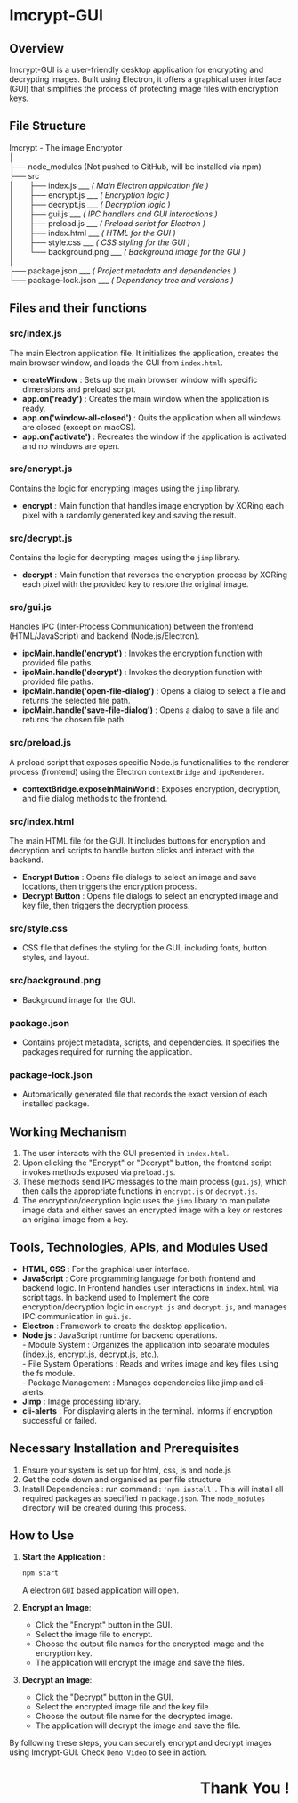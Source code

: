 # Imcrypt-GUI

## Overview
Imcrypt-GUI is a user-friendly desktop application for encrypting and decrypting images. Built using Electron, it offers a graphical user interface (GUI) that simplifies the process of protecting image files with encryption keys.

## File Structure

Imcrypt - The image Encryptor  
│  
├── node_modules (Not pushed to GitHub, will be installed via npm)  
├── src  
│&nbsp;&nbsp;&nbsp;&nbsp;&nbsp;&nbsp;    ├── index.js ___ _( Main Electron application file )_   
│&nbsp;&nbsp;&nbsp;&nbsp;&nbsp;&nbsp;    ├── encrypt.js ___ _( Encryption logic )_  
│&nbsp;&nbsp;&nbsp;&nbsp;&nbsp;&nbsp;    ├── decrypt.js  ___ _( Decryption logic )_  
│&nbsp;&nbsp;&nbsp;&nbsp;&nbsp;&nbsp;    ├── gui.js  ___ _( IPC handlers and GUI interactions )_  
│&nbsp;&nbsp;&nbsp;&nbsp;&nbsp;&nbsp;    ├── preload.js ___ _( Preload script for Electron )_  
│&nbsp;&nbsp;&nbsp;&nbsp;&nbsp;&nbsp;    ├── index.html  ___ _( HTML for the GUI )_  
│&nbsp;&nbsp;&nbsp;&nbsp;&nbsp;&nbsp;    ├── style.css  ___ _( CSS styling for the GUI )_  
│&nbsp;&nbsp;&nbsp;&nbsp;&nbsp;&nbsp;    └── background.png  ___ _( Background image for the GUI )_  
│  
├── package.json  ___ _( Project metadata and dependencies )_  
└── package-lock.json ___ _( Dependency tree and versions )_  




## Files and their functions

### src/index.js
The main Electron application file. It initializes the application, creates the main browser window, and loads the GUI from `index.html`.
- **createWindow** : Sets up the main browser window with specific dimensions and preload script.
- **app.on('ready')** : Creates the main window when the application is ready.
- **app.on('window-all-closed')** : Quits the application when all windows are closed (except on macOS).
- **app.on('activate')** : Recreates the window if the application is activated and no windows are open.

### src/encrypt.js
Contains the logic for encrypting images using the `jimp` library.
- **encrypt** : Main function that handles image encryption by XORing each pixel with a randomly generated key and saving the result.

### src/decrypt.js
Contains the logic for decrypting images using the `jimp` library.
- **decrypt** : Main function that reverses the encryption process by XORing each pixel with the provided key to restore the original image.

### src/gui.js
Handles IPC (Inter-Process Communication) between the frontend (HTML/JavaScript) and backend (Node.js/Electron).
- **ipcMain.handle('encrypt')** : Invokes the encryption function with provided file paths.
- **ipcMain.handle('decrypt')** : Invokes the decryption function with provided file paths.
- **ipcMain.handle('open-file-dialog')** : Opens a dialog to select a file and returns the selected file path.
- **ipcMain.handle('save-file-dialog')** : Opens a dialog to save a file and returns the chosen file path.

### src/preload.js
A preload script that exposes specific Node.js functionalities to the renderer process (frontend) using the Electron `contextBridge` and `ipcRenderer`.
- **contextBridge.exposeInMainWorld** : Exposes encryption, decryption, and file dialog methods to the frontend.

### src/index.html
The main HTML file for the GUI. It includes buttons for encryption and decryption and scripts to handle button clicks and interact with the backend.
- **Encrypt Button** : Opens file dialogs to select an image and save locations, then triggers the encryption process.
- **Decrypt Button** : Opens file dialogs to select an encrypted image and key file, then triggers the decryption process.

### src/style.css
- CSS file that defines the styling for the GUI, including fonts, button styles, and layout.

### src/background.png
- Background image for the GUI.

### package.json
- Contains project metadata, scripts, and dependencies. It specifies the packages required for running the application.

### package-lock.json
- Automatically generated file that records the exact version of each installed package.

## Working Mechanism
1. The user interacts with the GUI presented in `index.html`.
2. Upon clicking the "Encrypt" or "Decrypt" button, the frontend script invokes methods exposed via `preload.js`.
3. These methods send IPC messages to the main process (`gui.js`), which then calls the appropriate functions in `encrypt.js` or `decrypt.js`.
4. The encryption/decryption logic uses the `jimp` library to manipulate image data and either saves an encrypted image with a key or restores an original image from a key.

## Tools, Technologies, APIs, and Modules Used
- **HTML, CSS** : For the graphical user interface.
- **JavaScript** : Core programming language for both frontend and backend logic. In Frontend handles user interactions in `index.html` via script tags. In backend used to Implement the core encryption/decryption logic in `encrypt.js` and `decrypt.js`, and manages IPC communication in `gui.js`.
- **Electron** : Framework to create the desktop application.
- **Node.js** :  JavaScript runtime for backend operations.  
                - Module System : Organizes the application into separate modules (index.js, encrypt.js, decrypt.js, etc.).  
                - File System Operations : Reads and writes image and key files using the fs module.  
                - Package Management : Manages dependencies like jimp and cli-alerts.  
- **Jimp** : Image processing library.
- **cli-alerts** : For displaying alerts in the terminal. Informs if encryption successful or failed.

## Necessary Installation and Prerequisites
1. Ensure your system is set up for html, css, js and node.js
2. Get the code down and organised as per file structure
3. Install Dependencies : run command : `'npm install'`. This will install all required packages as specified in `package.json`. The `node_modules` directory will be created during this process.

## How to Use
1. **Start the Application** :
    ```bash
    npm start
    ```
    A electron `GUI` based application will open.
2. **Encrypt an Image**:
    - Click the "Encrypt" button in the GUI.
    - Select the image file to encrypt.
    - Choose the output file names for the encrypted image and the encryption key.
    - The application will encrypt the image and save the files.

3. **Decrypt an Image**:
    - Click the "Decrypt" button in the GUI.
    - Select the encrypted image file and the key file.
    - Choose the output file name for the decrypted image.
    - The application will decrypt the image and save the file.

By following these steps, you can securely encrypt and decrypt images using Imcrypt-GUI. Check `Demo Video` to see in action. 

<div>
  <h1 align = 'right'> Thank You !</h1>
</div>

